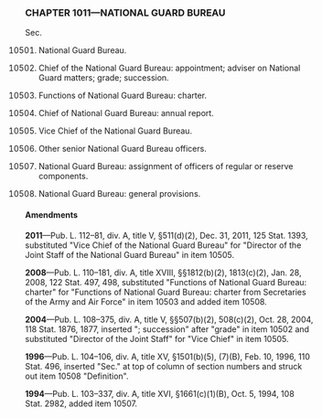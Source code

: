 ### **CHAPTER 1011—NATIONAL GUARD BUREAU** ###

Sec.

10501. National Guard Bureau.

10502. Chief of the National Guard Bureau: appointment; adviser on National Guard matters; grade; succession.

10503. Functions of National Guard Bureau: charter.

10504. Chief of National Guard Bureau: annual report.

10505. Vice Chief of the National Guard Bureau.

10506. Other senior National Guard Bureau officers.

10507. National Guard Bureau: assignment of officers of regular or reserve components.

10508. National Guard Bureau: general provisions.

#### Amendments ####

**2011**—Pub. L. 112–81, div. A, title V, §511(d)(2), Dec. 31, 2011, 125 Stat. 1393, substituted "Vice Chief of the National Guard Bureau" for "Director of the Joint Staff of the National Guard Bureau" in item 10505.

**2008**—Pub. L. 110–181, div. A, title XVIII, §§1812(b)(2), 1813(c)(2), Jan. 28, 2008, 122 Stat. 497, 498, substituted "Functions of National Guard Bureau: charter" for "Functions of National Guard Bureau: charter from Secretaries of the Army and Air Force" in item 10503 and added item 10508.

**2004**—Pub. L. 108–375, div. A, title V, §§507(b)(2), 508(c)(2), Oct. 28, 2004, 118 Stat. 1876, 1877, inserted "; succession" after "grade" in item 10502 and substituted "Director of the Joint Staff" for "Vice Chief" in item 10505.

**1996**—Pub. L. 104–106, div. A, title XV, §1501(b)(5), (7)(B), Feb. 10, 1996, 110 Stat. 496, inserted "Sec." at top of column of section numbers and struck out item 10508 "Definition".

**1994**—Pub. L. 103–337, div. A, title XVI, §1661(c)(1)(B), Oct. 5, 1994, 108 Stat. 2982, added item 10507.